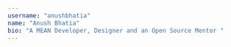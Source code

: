 ```yaml
---
username: "anushbhatia"
name: "Anush Bhatia"
bio: "A MEAN Developer, Designer and an Open Source Mentor "
---
```

